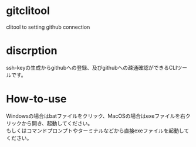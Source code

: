 # gitclitool
clitool to setting github connection

# discrption
ssh-keyの生成からgithubへの登録、及びgithubへの疎通確認ができるCLIツールです。

# How-to-use
Windowsの場合はbatファイルをクリック、MacOSの場合はexeファイルを右クリックから開き、起動してください。  
もしくはコマンドプロンプトやターミナルなどから直接exeファイルを起動してください。
